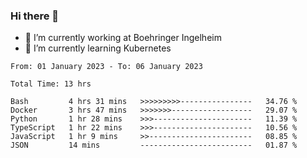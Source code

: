 ### Hi there 👋
- 🔭 I’m currently working at Boehringer Ingelheim
- 🌱 I’m currently learning Kubernetes

<!--START_SECTION:waka-->

```text
From: 01 January 2023 - To: 06 January 2023

Total Time: 13 hrs

Bash         4 hrs 31 mins   >>>>>>>>>----------------   34.76 %
Docker       3 hrs 47 mins   >>>>>>>------------------   29.07 %
Python       1 hr 28 mins    >>>----------------------   11.39 %
TypeScript   1 hr 22 mins    >>>----------------------   10.56 %
JavaScript   1 hr 9 mins     >>-----------------------   08.85 %
JSON         14 mins         -------------------------   01.87 %
```

<!--END_SECTION:waka-->



<!--
**IAbuElRuzz/IAbuElRuzz** is a ✨ _special_ ✨ repository because its `README.md` (this file) appears on your GitHub profile.

Here are some ideas to get you started:

- 🔭 I’m currently working on ...
- 🌱 I’m currently learning ...
- 👯 I’m looking to collaborate on ...
- 🤔 I’m looking for help with ...
- 💬 Ask me about ...
- 📫 How to reach me: ...
- 😄 Pronouns: ...
- ⚡ Fun fact: ...
-->
